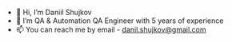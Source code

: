 - 👋 Hi, I’m Daniil Shujkov
- 🌱 I’m QA & Automation QA Engineer with 5 years of experience
- 📫 You can reach me by email - danil.shujkov@gmail.com

<!---
Exampllee/Exampllee is a ✨ special ✨ repository because its `README.md` (this file) appears on your GitHub profile.
You can click the Preview link to take a look at your changes.
--->
